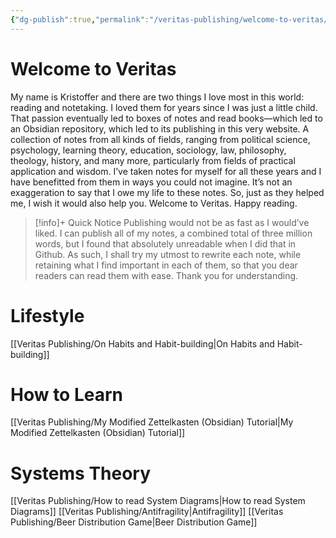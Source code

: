 ```yaml
---
{"dg-publish":true,"permalink":"/veritas-publishing/welcome-to-veritas/","tags":["gardenEntry"]}
---
```



# Welcome to Veritas
My name is Kristoffer and there are two things I love most in this world: reading and notetaking. I loved them for years since I was just a little child. That passion eventually led to boxes of notes and read books—which led to an Obsidian repository, which led to its publishing in this very website. A collection of notes from all kinds of fields, ranging from political science, psychology, learning theory, education, sociology, law, philosophy, theology, history, and many more, particularly from fields of practical application and wisdom. I’ve taken notes for myself for all these years and I have benefitted from them in ways you could not imagine. It’s not an exaggeration to say that I owe my life to these notes. So, just as they helped me, I wish it would also help you. Welcome to Veritas. Happy reading.

> [!info]+ Quick Notice
> Publishing would not be as fast as I would’ve liked. I can publish all of my notes, a combined total of three million words, but I found that absolutely unreadable when I did that in Github. As such, I shall try my utmost to rewrite each note, while retaining what I find important in each of them, so that you dear readers can read them with ease. Thank you for understanding. 

# Lifestyle
[[Veritas Publishing/On Habits and Habit-building\|On Habits and Habit-building]]

# How to Learn
[[Veritas Publishing/My Modified Zettelkasten (Obsidian) Tutorial\|My Modified Zettelkasten (Obsidian) Tutorial]]


# Systems Theory
[[Veritas Publishing/How to read System Diagrams\|How to read System Diagrams]]
[[Veritas Publishing/Antifragility\|Antifragility]]
[[Veritas Publishing/Beer Distribution Game\|Beer Distribution Game]]